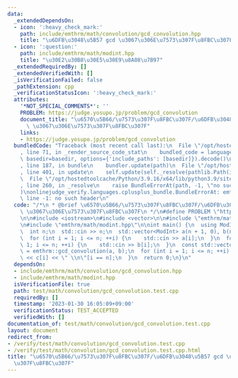 ```yaml
---
data:
  _extendedDependsOn:
  - icon: ':heavy_check_mark:'
    path: include/emthrm/math/convolution/gcd_convolution.hpp
    title: "\u6DFB\u3048\u5B57 gcd \u3067\u306E\u7573\u307F\u8FBC\u307F"
  - icon: ':question:'
    path: include/emthrm/math/modint.hpp
    title: "\u30E2\u30B8\u30E5\u30E9\u8A08\u7B97"
  _extendedRequiredBy: []
  _extendedVerifiedWith: []
  _isVerificationFailed: false
  _pathExtension: cpp
  _verificationStatusIcon: ':heavy_check_mark:'
  attributes:
    '*NOT_SPECIAL_COMMENTS*': ''
    PROBLEM: https://judge.yosupo.jp/problem/gcd_convolution
    document_title: "\u6570\u5B66/\u7573\u307F\u8FBC\u307F/\u6DFB\u3048\u5B57 gcd\
      \ \u3067\u306E\u7573\u307F\u8FBC\u307F"
    links:
    - https://judge.yosupo.jp/problem/gcd_convolution
  bundledCode: "Traceback (most recent call last):\n  File \"/opt/hostedtoolcache/Python/3.9.16/x64/lib/python3.9/site-packages/onlinejudge_verify/documentation/build.py\"\
    , line 71, in _render_source_code_stat\n    bundled_code = language.bundle(stat.path,\
    \ basedir=basedir, options={'include_paths': [basedir]}).decode()\n  File \"/opt/hostedtoolcache/Python/3.9.16/x64/lib/python3.9/site-packages/onlinejudge_verify/languages/cplusplus.py\"\
    , line 187, in bundle\n    bundler.update(path)\n  File \"/opt/hostedtoolcache/Python/3.9.16/x64/lib/python3.9/site-packages/onlinejudge_verify/languages/cplusplus_bundle.py\"\
    , line 401, in update\n    self.update(self._resolve(pathlib.Path(included), included_from=path))\n\
    \  File \"/opt/hostedtoolcache/Python/3.9.16/x64/lib/python3.9/site-packages/onlinejudge_verify/languages/cplusplus_bundle.py\"\
    , line 260, in _resolve\n    raise BundleErrorAt(path, -1, \"no such header\"\
    )\nonlinejudge_verify.languages.cplusplus_bundle.BundleErrorAt: emthrm/math/convolution/gcd_convolution.hpp:\
    \ line -1: no such header\n"
  code: "/*\n * @brief \u6570\u5B66/\u7573\u307F\u8FBC\u307F/\u6DFB\u3048\u5B57 gcd\
    \ \u3067\u306E\u7573\u307F\u8FBC\u307F\n */\n#define PROBLEM \"https://judge.yosupo.jp/problem/gcd_convolution\"\
    \n\n#include <iostream>\n#include <vector>\n\n#include \"emthrm/math/convolution/gcd_convolution.hpp\"\
    \n#include \"emthrm/math/modint.hpp\"\n\nint main() {\n  using ModInt = emthrm::MInt<998244353>;\n\
    \  int n;\n  std::cin >> n;\n  std::vector<ModInt> a(n + 1, 0), b(n + 1, 0);\n\
    \  for (int i = 1; i <= n; ++i) {\n    std::cin >> a[i];\n  }\n  for (int i =\
    \ 1; i <= n; ++i) {\n    std::cin >> b[i];\n  }\n  const std::vector<ModInt> c\
    \ = emthrm::gcd_convolution(a, b);\n  for (int i = 1; i <= n; ++i) {\n    std::cout\
    \ << c[i] << \" \\n\"[i == n];\n  }\n  return 0;\n}\n"
  dependsOn:
  - include/emthrm/math/convolution/gcd_convolution.hpp
  - include/emthrm/math/modint.hpp
  isVerificationFile: true
  path: test/math/convolution/gcd_convolution.test.cpp
  requiredBy: []
  timestamp: '2023-01-30 16:05:09+09:00'
  verificationStatus: TEST_ACCEPTED
  verifiedWith: []
documentation_of: test/math/convolution/gcd_convolution.test.cpp
layout: document
redirect_from:
- /verify/test/math/convolution/gcd_convolution.test.cpp
- /verify/test/math/convolution/gcd_convolution.test.cpp.html
title: "\u6570\u5B66/\u7573\u307F\u8FBC\u307F/\u6DFB\u3048\u5B57 gcd \u3067\u306E\u7573\
  \u307F\u8FBC\u307F"
---
```

